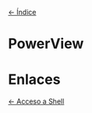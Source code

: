[<- Índice](../SistemasWindows.md)
# PowerView

# Enlaces

[<- Acceso a Shell](HACKAD_Begginers_InitialShell.md)